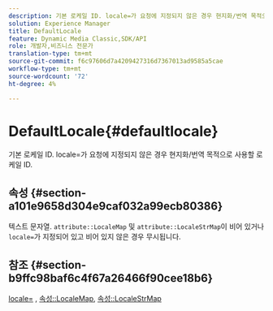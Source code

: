 ```yaml
---
description: 기본 로케일 ID. locale=가 요청에 지정되지 않은 경우 현지화/번역 목적으로 사용할 로케일 ID.
solution: Experience Manager
title: DefaultLocale
feature: Dynamic Media Classic,SDK/API
role: 개발자,비즈니스 전문가
translation-type: tm+mt
source-git-commit: f6c97606d7a4209427316d7367013ad9585a5cae
workflow-type: tm+mt
source-wordcount: '72'
ht-degree: 4%

---
```



# DefaultLocale{#defaultlocale}

기본 로케일 ID. locale=가 요청에 지정되지 않은 경우 현지화/번역 목적으로 사용할 로케일 ID.

## 속성 {#section-a101e9658d304e9caf032a99ecb80386}

텍스트 문자열. `attribute::LocaleMap` 및 `attribute::LocaleStrMap`이 비어 있거나 `locale=`가 지정되어 있고 비어 있지 않은 경우 무시됩니다.

## 참조 {#section-b9ffc98baf6c4f67a26466f90cee18b6}

[locale=](../../../../../is-api/http-ref/image-serving-api-ref/c-http-protocol-reference/c-command-reference/r-locale.md#reference-8a846b2fbc004a12821b956ed3b25cfb) ,  [속성::LocaleMap](../../../../../is-api/image-catalog/image-serving-api-ref/c-image-catalog-reference/c-attributes-reference/r-localemap.md#reference-49bbf598f8ea47c3a563755cef306318),  [속성::LocaleStrMap](../../../../../is-api/image-catalog/image-serving-api-ref/c-image-catalog-reference/c-attributes-reference/r-localestrmap.md#reference-98c42070a4bc4baf92537132be2b5b1e)
